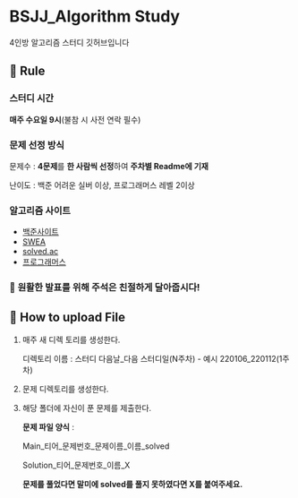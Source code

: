 # BSJJ_Algorithm Study  

4인방 알고리즘 스터디 깃허브입니다



📝 Rule
---



### 스터디 시간   

**매주 수요일 9시**(불참 시 사전 연락 필수)



### 문제 선정 방식    

문제수 : **4문제**를 **한 사람씩 선정**하여 **주차별 Readme에 기재**

난이도 : 백준 어려운 실버 이상, 프로그래머스 레벨 2이상



### 알고리즘 사이트    

* [백준사이트](https://www.acmicpc.net/)
* [SWEA](https://swexpertacademy.com/main/main.do)
* [solved.ac](https://solved.ac/)
* [프로그래머스](https://programmers.co.kr/learn/challenges?tab=all_challenges)   



###  📌 **원활한 발표를 위해 주석은 친절하게 달아줍시다!**



## 💾 How to upload File
1. 매주 새 디렉 토리를 생성한다. 

   디렉토리 이름 : 스터디 다음날_다음 스터디일(N주차) - 예시 220106_220112(1주차) 

   

2. 문제 디렉토리를 생성한다.

   

3. 해당 폴더에 자신이 푼 문제를 제출한다.

   **문제 파일 양식** : 

   Main_티어_문제번호_문제이름_이름_solved

   Solution_티어_문제번호_이름_X

   **문제를 풀었다면 말미에 solved를 풀지 못하였다면 X를 붙여주세요.**

